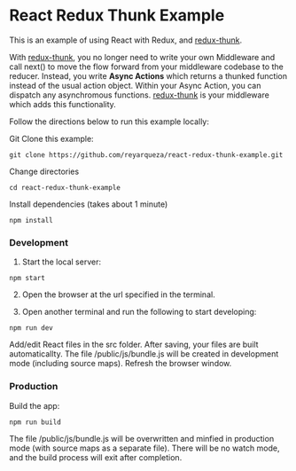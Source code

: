 # React Redux Thunk Example

This is an example of using React with Redux, and [redux-thunk](https://github.com/reduxjs/redux-thunk).

With [redux-thunk](https://github.com/reduxjs/redux-thunk), you no longer need to write your own Middleware and call next() to move the flow forward from your middleware codebase to the reducer. Instead, you write **Async Actions** which returns a thunked function instead of the usual action object. Within your Async Action, you can dispatch any asynchromous functions. [redux-thunk](https://github.com/reduxjs/redux-thunk) is your middleware which adds this functionality.

Follow the directions below to run this example locally:

Git Clone this example:

```
git clone https://github.com/reyarqueza/react-redux-thunk-example.git
```

Change directories

```
cd react-redux-thunk-example
```

Install dependencies (takes about 1 minute)

```
npm install
```

### Development
1. Start the local server:

```
npm start
```

2. Open the browser at the url specified in the terminal.

3. Open another terminal and run the following to start developing:
```
npm run dev
```
Add/edit React files in the src folder. After saving, your files are built automaticallty. The file /public/js/bundle.js will be created in development mode (including source maps). Refresh the browser window.

### Production
Build the app:

```
npm run build
```

The file /public/js/bundle.js will be overwritten and minfied in production mode (with  source maps as a separate file). There will be no watch mode, and the build process will exit after completion.
